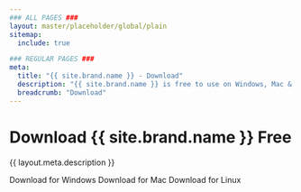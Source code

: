 ```yaml
---
### ALL PAGES ###
layout: master/placeholder/global/plain
sitemap:
  include: true

### REGULAR PAGES ###
meta:
  title: "{{ site.brand.name }} - Download"
  description: "{{ site.brand.name }} is free to use on Windows, Mac & Linux. Get started for free today!"
  breadcrumb: "Download"  
---
```

# Download {{ site.brand.name }} Free
{{ layout.meta.description }}

<a class="btn btn-soft-primary download-parent-btn disabled" data-platform="windows" disabled>Download for Windows</a>
<a class="btn btn-soft-primary download-parent-btn disabled" data-platform="mac" disabled>Download for Mac</a>
<a class="btn btn-soft-primary download-parent-btn disabled" data-platform="linux" disabled>Download for Linux</a>
